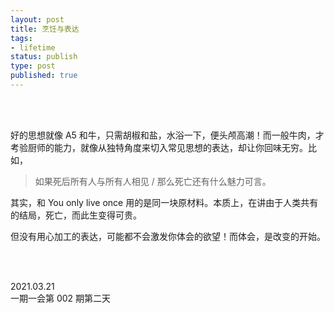 ```yaml
--- 
layout: post
title: 烹饪与表达
tags: 
- lifetime
status: publish
type: post
published: true
---
```



<br>
<br>
           
           
好的思想就像 A5 和牛，只需胡椒和盐，水浴一下，便头颅高潮！而一般牛肉，才考验厨师的能力，就像从独特角度来切入常见思想的表达，却让你回味无穷。比如，

> 如果死后所有人与所有人相见 / 那么死亡还有什么魅力可言。

其实，和 You only live once 用的是同一块原材料。本质上，在讲由于人类共有的结局，死亡，而此生变得可贵。

但没有用心加工的表达，可能都不会激发你体会的欲望！而体会，是改变的开始。           

<br>
<br>

2021.03.21 <br>
一期一会第 002 期第二天 <br>





